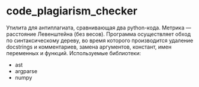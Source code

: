 # code_plagiarism_checker

Утилита для антиплагиата, сравнивающая два python-кода. Метрика — расстояние Левенштейна (без весов). Программа осуществляет обход по синтаксическому дереву, во время которого производится удаление docstrings и комментариев, замена аргументов, констант, имен переменных и функций. 
Используемые библиотеки:
* ast
* argparse
* numpy

